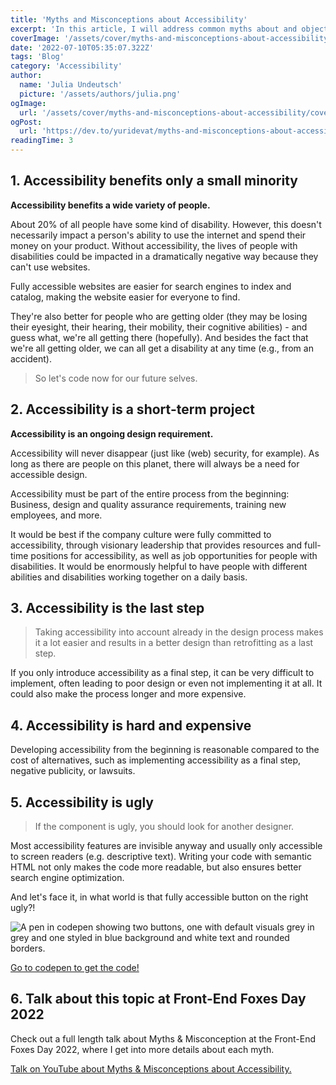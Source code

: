 ```yaml
---
title: 'Myths and Misconceptions about Accessibility'
excerpt: 'In this article, I will address common myths about and objections to accessibility by presenting evidence and examples that debunk them and support reasons for accessibility ...'
coverImage: '/assets/cover/myths-and-misconceptions-about-accessibility/cover.png'
date: '2022-07-10T05:35:07.322Z'
tags: 'Blog'
category: 'Accessibility'
author:
  name: 'Julia Undeutsch'
  picture: '/assets/authors/julia.png'
ogImage:
  url: '/assets/cover/myths-and-misconceptions-about-accessibility/cover.png'
ogPost:
  url: 'https://dev.to/yuridevat/myths-and-misconceptions-about-accessibility-48ab'
readingTime: 3
---
```


## 1. Accessibility benefits only a small minority

**Accessibility benefits a wide variety of people.**

About 20% of all people have some kind of disability. However, this doesn't necessarily impact a person's ability to use the internet and spend their money on your product.
Without accessibility, the lives of people with disabilities could be impacted in a dramatically negative way because they can't use websites.

Fully accessible websites are easier for search engines to index and catalog, making the website easier for everyone to find.

They're also better for people who are getting older (they may be losing their eyesight, their hearing, their mobility, their cognitive abilities) - and guess what, we're all getting there (hopefully). And besides the fact that we're all getting older, we can all get a disability at any time (e.g., from an accident).

> So let's code now for our future selves.

## 2. Accessibility is a short-term project

**Accessibility is an ongoing design requirement.**

Accessibility will never disappear (just like (web) security, for example). As long as there are people on this planet, there will always be a need for accessible design.

Accessibility must be part of the entire process from the beginning: Business, design and quality assurance requirements, training new employees, and more.

It would be best if the company culture were fully committed to accessibility, through visionary leadership that provides resources and full-time positions for accessibility, as well as job opportunities for people with disabilities.
It would be enormously helpful to have people with different abilities and disabilities working together on a daily basis.

## 3. Accessibility is the last step

> Taking accessibility into account already in the design process makes it a lot easier and results in a better design than retrofitting as a last step.

If you only introduce accessibility as a final step, it can be very difficult to implement, often leading to poor design or even not implementing it at all. It could also make the process longer and more expensive.

## 4. Accessibility is hard and expensive

Developing accessibility from the beginning is reasonable compared to the cost of alternatives, such as implementing accessibility as a final step, negative publicity, or lawsuits.

## 5. Accessibility is ugly

> If the component is ugly, you should look for another designer.

Most accessibility features are invisible anyway and usually only accessible to screen readers (e.g. descriptive text). Writing your code with semantic HTML not only makes the code more readable, but also ensures better search engine optimization.

And let's face it, in what world is that fully accessible button on the right ugly?!

![A pen in codepen showing two buttons, one with default visuals grey in grey and one styled in blue background and white text and rounded borders.](/assets/cover/myths-and-misconceptions-about-accessibility/image-1.png)

[Go to codepen to get the code!](https://codepen.io/YuriDevAT/pen/eYMzpgw)

## 6. Talk about this topic at Front-End Foxes Day 2022

Check out a full length talk about Myths & Misconception at the Front-End Foxes Day 2022, where I get into more details about each myth.

[Talk on YouTube about Myths & Misconceptions about Accessibility.](https://www.youtube.com/watch?v=9goOuRJMEHY)
